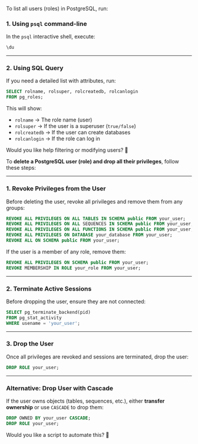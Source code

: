 To list all users (roles) in PostgreSQL, run:

### **1. Using `psql` command-line**

In the `psql` interactive shell, execute:

```sql
\du
```

---

### **2. Using SQL Query**

If you need a detailed list with attributes, run:

```sql
SELECT rolname, rolsuper, rolcreatedb, rolcanlogin
FROM pg_roles;
```

This will show:

- `rolname` → The role name (user)
- `rolsuper` → If the user is a superuser (`true/false`)
- `rolcreatedb` → If the user can create databases
- `rolcanlogin` → If the role can log in

Would you like help filtering or modifying users? 🚀

To **delete a PostgreSQL user (role) and drop all their privileges**, follow these steps:

---

### **1. Revoke Privileges from the User**

Before deleting the user, revoke all privileges and remove them from any groups:

```sql
REVOKE ALL PRIVILEGES ON ALL TABLES IN SCHEMA public FROM your_user;
REVOKE ALL PRIVILEGES ON ALL SEQUENCES IN SCHEMA public FROM your_user;
REVOKE ALL PRIVILEGES ON ALL FUNCTIONS IN SCHEMA public FROM your_user;
REVOKE ALL PRIVILEGES ON DATABASE your_database FROM your_user;
REVOKE ALL ON SCHEMA public FROM your_user;
```

If the user is a member of any role, remove them:

```sql
REVOKE ALL PRIVILEGES ON SCHEMA public FROM your_user;
REVOKE MEMBERSHIP IN ROLE your_role FROM your_user;
```

---

### **2. Terminate Active Sessions**

Before dropping the user, ensure they are not connected:

```sql
SELECT pg_terminate_backend(pid)
FROM pg_stat_activity
WHERE usename = 'your_user';
```

---

### **3. Drop the User**

Once all privileges are revoked and sessions are terminated, drop the user:

```sql
DROP ROLE your_user;
```

---

### **Alternative: Drop User with Cascade**

If the user owns objects (tables, sequences, etc.), either **transfer ownership** or use `CASCADE` to drop them:

```sql
DROP OWNED BY your_user CASCADE;
DROP ROLE your_user;
```

Would you like a script to automate this? 🚀
